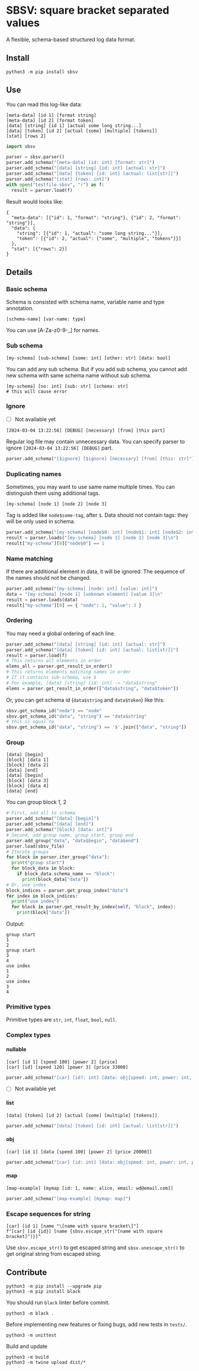 # SBSV: square bracket separated values
A flexible, schema-based structured log data format.

## Install

```shell
python3 -m pip install sbsv
```

## Use
You can read this log-like data:
```sbsv
[meta-data] [id 1] [format string]
[meta-data] [id 2] [format token]
[data] [string] [id 1] [actual some long string...]
[data] [token] [id 2] [actual [some] [multiple] [tokens]]
[stat] [rows 2]
```

```python
import sbsv

parser = sbsv.parser()
parser.add_schema("[meta-data] [id: int] [format: str]")
parser.add_schema("[data] [string] [id: int] [actual: str]")
parser.add_schema("[data] [token] [id: int] [actual: list[str]]")
parser.add_schema("[stat] [rows: int]")
with open("testfile.sbsv", "r") as f:
  result = parser.load(f)
```

Result would looks like:
```
{
  "meta-data": [{"id": 1, "format": "string"}, {"id": 2, "format": "string"}],
  "data": {
    "string": [{"id": 1, "actual": "some long string..."}],
    "token": [{"id": 2, "actual": ["some", "multiple", "tokens"]}]
  },
  "stat": [{"rows": 2}]
}
```

## Details
### Basic schema
Schema is consisted with schema name, variable name and type annotation.
```
[schema-name] [var-name: type]
```
You can use [A-Za-z0-9\-_] for names. 

### Sub schema
```
[my-schema] [sub-schema] [some: int] [other: str] [data: bool]
```
You can add any sub schema.
But if you add sub schema, you cannot add new schema with same schema name without sub schema.
```
[my-schema] [no: int] [sub: str] [schema: str]
# this will cause error
```

### Ignore
- [ ] Not available yet
```
[2024-03-04 13:22:56] [DEBUG] [necessary] [from] [this part]
```
Regular log file may contain unnecessary data. You can specify parser to ignore `[2024-03-04 13:22:56] [DEBUG]` part.

```python
parser.add_schema("[$ignore] [$ignore] [necessary] [from] [this: str]")
```

### Duplicating names
Sometimes, you may want to use same name multiple times. You can distinguish them using additional tags.
```
[my-schema] [node 1] [node 2] [node 3]
```
Tag is added like `node$some-tag`, after `$`. Data should not contain tags: they will be only used in schema.
```python
parser.add_schema("[my-schema] [node$0: int] [node$1: int] [node$2: int]")
result = parser.loads("[my-schema] [node 1] [node 2] [node 3]\n")
result["my-schema"][0]["node$0"] == 1
```

### Name matching
If there are additional element in data, it will be ignored.
The sequence of the names should not be changed.
```python
parser.add_schema("[my-schema] [node: int] [value: int]")
data = "[my-schema] [node 1] [unknown element] [value 3]\n"
result = parser.loads(data)
result["my-schema"][0] == { "node": 1, "value": 3 }
```

### Ordering
You may need a global ordering of each line.
```python
parser.add_schema("[data] [string] [id: int] [actual: str]")
parser.add_schema("[data] [token] [id: int] [actual: list[str]]")
result = parser.load(f)
# This returns all elements in order
elems_all = parser.get_result_in_order()
# This returns elements matching names in order
# If it contains sub-schema, use $
# For example, [data] [string] [id: int] -> "data$string"
elems = parser.get_result_in_order(["data$string", "data$token"])
```
Or, you can get schema id (`data$string` and `data$token`) like this:
```python
sbsv.get_schema_id("node") == "node"
sbsv.get_schema_id("data", "string") == "data$string"
# this is equal to 
sbsv.get_schema_id("data", "string") == '$'.join(["data", "string"])
```

### Group
```
[data] [begin]
[block] [data 1]
[block] [data 2]
[data] [end]
[data] [begin]
[block] [data 3]
[block] [data 4]
[data] [end]
```
You can group block 1, 2

```python
# First, add all to schema
parser.add_schema("[data] [begin]")
parser.add_schema("[data] [end]")
parser.add_schema("[block] [data: int]")
# Second, add group name, group start, group end
parser.add_group("data", "data$begin", "data$end")
parser.load(sbsv_file)
# Iterate groups
for block in parser.iter_group("data"):
  print("group start")
  for block_data in block:
    if block_data.schema_name == "block":
      print(block_data["data"])
# Or, use index
block_indices = parser.get_group_index("data")
for index in block_indices:
  print("use index")
  for block in parser.get_result_by_index(self, "block", index):
    print(block["data"])
```
Output:
```
group start
1
2
group start
3
4
use index
1
2
use index
3
4
```



### Primitive types
Primitive types are `str`, `int`, `float`, `bool`, `null`.

### Complex types

#### nullable
```
[car] [id 1] [speed 100] [power 2] [price]
[car] [id] [speed 120] [power 3] [price 33000]
```

```python
parser.add_schema("[car] [id?: int] [data: obj[speed: int, power: int, price?: int]]")
```

- [ ] Not available yet
#### list
```
[data] [token] [id 2] [actual [some] [multiple] [tokens]]
```

```python
parser.add_schema("[data] [token] [id: int] [actual: list[str]]")
```

#### obj
```
[car] [id 1] [data [speed 100] [power 2] [price 20000]]
```
```python
parser.add_schema("[car] [id: int] [data: obj[speed: int, power: int, price: int]])
```

#### map
```
[map-example] [mymap [id: 1, name: alice, email: wd@email.com]]
```
```python
parser.add_schema("[map-example] [mymap: map]")
```


### Escape sequences for string
```
[car] [id 1] [name "\[name with square bracket\]"]
f"[car] [id {id}] [name {sbsv.escape_str("[name with square bracket]")}]"
```
Use `sbsv.escape_str()` to get escaped string and `sbsv.unescape_str()` to get original string from escaped string.

## Contribute
```shell
python3 -m pip install --upgrade pip
python3 -m pip install black
```
You should run `black` linter before commit.
```shell
python3 -m black .
```

Before implementing new features or fixing bugs, add new tests in `tests/`.
```shell
python3 -m unittest
```

Build and update
```shell
python3 -m build
python3 -m twine upload dist/*
```